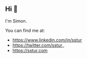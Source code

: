 ## Hi 👋

I'm Simon.

You can find me at:
- https://www.linkedin.com/in/sstur
- https://twitter.com/sstur_
- https://sstur.com
